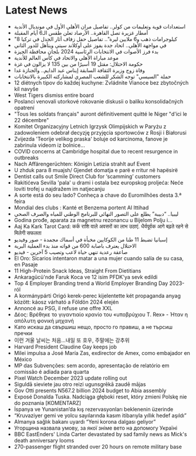 # Latest News
-  استعدادات قوية وتعليمات من كولر.. تفاصيل مران الأهلي الأول في مونديال الأندية
-  أمطار غزيرة تصل القاهرة.. الأرصاد تعلن طقس الـ6 أيام المقبلة
-  "8 كيلوجرامات ذهب و6 ملايين ليرة".. تفاصيل حفل زفاف أثار الجدل في تركيا
-  في مواجهة الأهلي.. اتحاد جدة يفوز على أوكلاند سيتي ويتأهل للدور الثاني
-  بدء فرز الأصوات في الانتخابات الرئاسية 2024 بلجان محافظة الجيزة
-  موعد مباراة الأهلي والاتحاد في كأس العالم للأندية
-  حكومة الاحتلال: مقتل 19 أسيرًا من بين 135 لا يزالون في غزة
-  وفاة زوج وزيرة الثقافة السابقة إيناس عبد الدايم.. والجنازة غدا
-  حملة "السيسي" توجه الشكر للشعب المصري لمشاركته الكبيرة بالانتخابات
-  12 diétnych tipov do každej kuchyne: Zvládnite Vianoce bez zbytočných kíl navyše
-  West Tigers dismiss entire board
-  Poslanci venovali utorkové rokovanie diskusii o balíku konsolidačných opatrení
-  "Tous les soldats français" auront définitivement quitté le Niger "d'ici le 22 décembre"
-  Komitet Organizacyjny Letnich Igrzysk Olimpijskich w Paryżu z zadowoleniem odebrał decyzję przyjęcia sportowców z Rosji i Białorusi
-  Zvijezda 'Teorije velikog praska' boluje od karcinoma, fanove je zabrinula videom iz bolnice...
-  COVID concerns at Cambridge hospital due to recent resurgence in outbreaks
-  Nach Affärengerüchten: Königin Letizia strahlt auf Event
-  U zhduk para 8 muajsh/ Gjendet domatja e parë e rritur në hapësirë
-  Dentist calls out Smile Direct Club for ‘scamming’ customers
-  Rakitićeva Sevilla 'pala' u drami i ostala bez europskog proljeća: Neće loviti trofej u najdražem im natjecanju
-  A sorte está do seu lado? Conheça a chave do Euromilhões desta 3.ª feira
-  Mondial des clubs : Kanté et Benzema portent Al Ittihad
-  ليبيا.. “دبيبة” يطلع على التصور النهائي للبرنامج الوطني للمياه والصرف الصحي
-  Godina prođe, aparata za magnetnu rezonancu u Bijelom Polju i...
-  Aaj Ka Kark Tarot Card: कर्क राशि वाले अवसरों का लाभ उठाएं. धैर्यपूर्वक आगे बढ़ते रहने से मिलेगी सफलता
-  إسبانيا تضبط 11 طنا من الكوكايين مخبأة في أسماك مجمدة - صور وفيديو
-  الاحتلال يعترف باصابة 600 من قواته منذ بدء العملية البرية
-  صاعقة رعدية تنهي حياة لاعب وتصيب 5 آخرين - فيديو
-  El Oro: Sicarios intentaron matar a una mujer cuando salía de su casa, en Pasaje
-  11 High-Protein Snack Ideas, Straight From Dietitians
-  Ankaragücü'nde Faruk Koca ve 12 isim PFDK'ya sevk edildi
-  Top 4 Employer Branding trend a World Employer Branding Day 2023-ról
-  A kormánypárti Origó kerek-perec kijelentette két propaganda anyag között: káosz várható a Földön 2024 elején
-  Annoncé au PSG, il refuse une offre XXL
-  Δέος: Βρέθηκε το γιγαντιαίο κρανίο του «υποβρύχιου T. Rex» - Ήταν η απόλυτη φονική μηχανή
-  Като искаш да свършиш нещо, просто го правиш, а не търсиш пречки
-  이런 겨울 날씨는 처음…내일 또 호우, 주말에는 강추위
-  Harvard President Claudine Gay keeps job
-  Milei impulsa a José María Zas, exdirector de Amex, como embajador en México
-  MP das Subvenções: sem acordo, apresentação de relatório em comissão é adiada para quarta
-  Pixel Watch December 2023 update rolling out
-  Siguldā sieviete jau otro reizi ugunsgrēkā zaudē mājas
-  Gov Otti presents N567.2 billion 2024 budget to Abia assembly
-  Exposé Donalda Tuska. Nadciąga głęboki reset, który zmieni Polskę nie do poznania [KOMENTARZ]
-  İspanya ve Yunanistan’da kış rezervasyonları beklenenin üzerinde
-  “Kruvaziyer gemi ve yolcu sayılarında kasım itibarıyla yıllık hedef aşıldı”
-  Almanya sağlık bakanı uyardı “Yeni korona dalgası geliyor”
-  Угорщина назвала умову, за якої зніме вето на допомогу Україні
-  BBC EastEnders' Linda Carter devastated by sad family news as Mick's death anniversary looms
-  270-passenger flight stranded over 20 hours on remote military base
